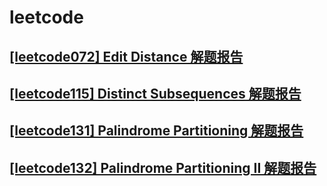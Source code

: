 # leetcode

## [[leetcode072] Edit Distance 解题报告](./leetcode072/leetcode072.md)

## [[leetcode115] Distinct Subsequences 解题报告](./leetcode115/leetcode115.md)

## [[leetcode131] Palindrome Partitioning 解题报告](./leetcode131/leetcode131.md)

## [[leetcode132] Palindrome Partitioning II 解题报告](./leetcode132/leetcode132.md)
